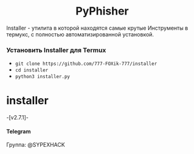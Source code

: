 <h1 align="center">PyPhisher</h1>

Installer - утилита в которой находятся самые крутые
Инструменты в термукс, с полностью автоматизированной установкой.

### Установить Installer для Termux
 - `git clone https://github.com/777-FOXik-777/installer`
 - `cd installer`
 - `python3 installer.py`

# installer 
-[v2.7.1]-

#### Telegram

Группа: @SYPEXHACK
